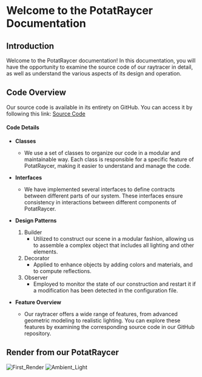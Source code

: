 # Welcome to the PotatRaycer Documentation

## Introduction

Welcome to the PotatRaycer documentation! In this documentation, you will have the opportunity to examine the source code of our raytracer in detail, as well as understand the various aspects of its design and operation.

## Code Overview

Our source code is available in its entirety on GitHub. You can access it by following this link: [Source Code](https://github.com/MathisGheri/PotatRaycer_CI-CD)

#### Code Details

- **Classes**
    - We use a set of classes to organize our code in a modular and maintainable way. Each class is responsible for a specific feature of PotatRaycer, making it easier to understand and manage the code.

- **Interfaces**
    - We have implemented several interfaces to define contracts between different parts of our system. These interfaces ensure consistency in interactions between different components of PotatRaycer.

- **Design Patterns**
    1. Builder
        - Utilized to construct our scene in a modular fashion, allowing us to assemble a complex object that includes all lighting and other elements.
    2. Decorator
        - Applied to enhance objects by adding colors and materials, and to compute reflections.
    3. Observer
        - Employed to monitor the state of our construction and restart it if a modification has been detected in the configuration file.

- **Feature Overview**
    - Our raytracer offers a wide range of features, from advanced geometric modeling to realistic lighting. You can explore these features by examining the corresponding source code in our GitHub repository.

## Render from our PotatRaycer

![First_Render](first_plan.png)
![Ambient_Light](one.png)
